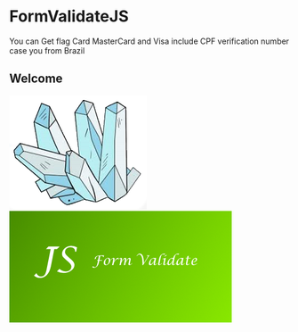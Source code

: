 # FormValidateJS
You can Get flag Card MasterCard and Visa include CPF verification number case you  from  Brazil  
<h2>Welcome </h2>

![Image of Yaktocat](https://github.com/leonardo89stg/CrystalLanguage/blob/master/icons/Cristaldraw.png)
![Image of Yaktocat](https://github.com/leonardo89stg/FormValidateJS/blob/master/imgs/pngproj.png)
